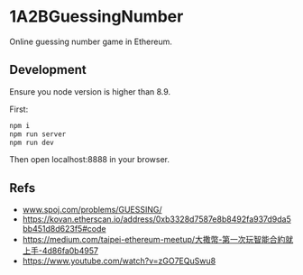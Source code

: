 # 1A2BGuessingNumber

Online guessing number game in Ethereum.

## Development

Ensure you node version is higher than 8.9.

First:

```bash
npm i
npm run server
npm run dev
```

Then open localhost:8888 in your browser.

## Refs

- www.spoj.com/problems/GUESSING/
- https://kovan.etherscan.io/address/0xb3328d7587e8b8492fa937d9da5bb451d8d623f5#code
- https://medium.com/taipei-ethereum-meetup/大撒幣-第一次玩智能合約就上手-4d86fa0b4957
- https://www.youtube.com/watch?v=zGO7EQuSwu8
